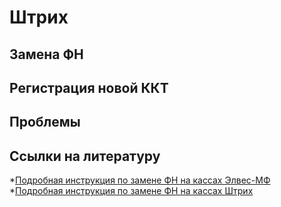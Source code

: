# Штрих

## Замена ФН


## Регистрация новой ККТ


## Проблемы


## Ссылки на литературу
*[Подробная инструкция по замене ФН на кассах Элвес-МФ](https://tensor.ru/cto/zamena_fn_elves)
*[Подробная инструкция по замене ФН на кассах Штрих](https://tensor.ru/cto/zamena_fn_shtrih)